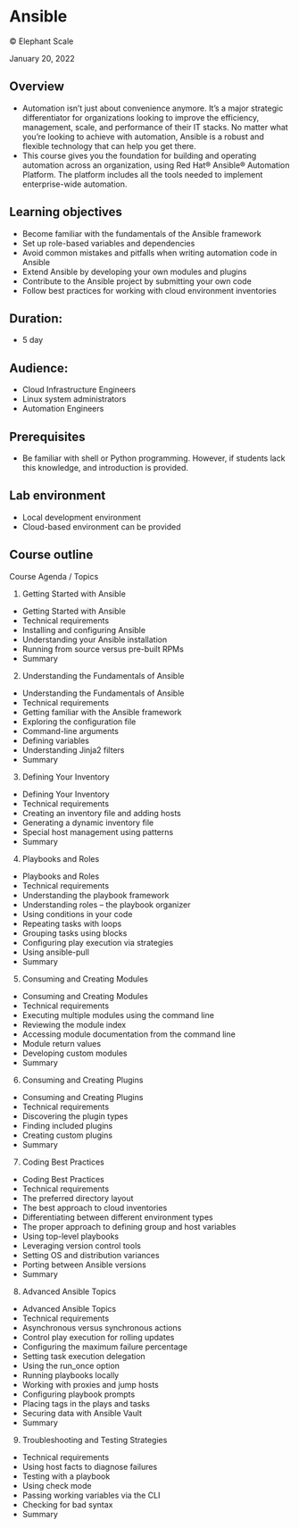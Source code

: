 # Ansible
© Elephant Scale

January 20, 2022

## Overview

* Automation isn’t just about convenience anymore. It’s a major strategic differentiator for organizations looking to improve the efficiency, management, scale, and performance of their IT stacks. No matter what you’re looking to achieve with automation, Ansible is a robust and flexible technology that can help you get there.
* This course gives you the foundation for building and operating automation across an organization, using Red Hat® Ansible® Automation Platform. The platform includes all the tools needed to implement enterprise-wide automation.

## Learning objectives

* Become familiar with the fundamentals of the Ansible framework
* Set up role-based variables and dependencies
* Avoid common mistakes and pitfalls when writing automation code in Ansible
* Extend Ansible by developing your own modules and plugins
* Contribute to the Ansible project by submitting your own code
* Follow best practices for working with cloud environment inventories

## Duration:

* 5 day

## Audience:

* Cloud Infrastructure Engineers
* Linux system administrators
* Automation Engineers

## Prerequisites

* Be familiar with shell or Python programming. However, if students lack this knowledge, and introduction is provided.

## Lab environment

* Local development environment
* Cloud-based environment can be provided

## Course outline

Course Agenda / Topics

1. Getting Started with Ansible

* Getting Started with Ansible
* Technical requirements
* Installing and configuring Ansible
* Understanding your Ansible installation
* Running from source versus pre-built RPMs
* Summary

2. Understanding the Fundamentals of Ansible

* Understanding the Fundamentals of Ansible
* Technical requirements
* Getting familiar with the Ansible framework
* Exploring the configuration file
* Command-line arguments
* Defining variables
* Understanding Jinja2 filters
* Summary

3. Defining Your Inventory

* Defining Your Inventory
* Technical requirements
* Creating an inventory file and adding hosts
* Generating a dynamic inventory file
* Special host management using patterns
* Summary

4. Playbooks and Roles

* Playbooks and Roles
* Technical requirements
* Understanding the playbook framework
* Understanding roles – the playbook organizer
* Using conditions in your code
* Repeating tasks with loops
* Grouping tasks using blocks
* Configuring play execution via strategies
* Using ansible-pull
* Summary

5. Consuming and Creating Modules

* Consuming and Creating Modules
* Technical requirements
* Executing multiple modules using the command line
* Reviewing the module index
* Accessing module documentation from the command line
* Module return values
* Developing custom modules
* Summary

6. Consuming and Creating Plugins

* Consuming and Creating Plugins
* Technical requirements
* Discovering the plugin types
* Finding included plugins
* Creating custom plugins
* Summary

7. Coding Best Practices

* Coding Best Practices
* Technical requirements
* The preferred directory layout
* The best approach to cloud inventories
* Differentiating between different environment types
* The proper approach to defining group and host variables
* Using top-level playbooks
* Leveraging version control tools
* Setting OS and distribution variances
* Porting between Ansible versions
* Summary

8. Advanced Ansible Topics

* Advanced Ansible Topics
* Technical requirements
* Asynchronous versus synchronous actions
* Control play execution for rolling updates
* Configuring the maximum failure percentage
* Setting task execution delegation
* Using the run_once option
* Running playbooks locally
* Working with proxies and jump hosts
* Configuring playbook prompts
* Placing tags in the plays and tasks
* Securing data with Ansible Vault
* Summary

9. Troubleshooting and Testing Strategies

* Technical requirements
* Using host facts to diagnose failures
* Testing with a playbook
* Using check mode
* Passing working variables via the CLI
* Checking for bad syntax
* Summary